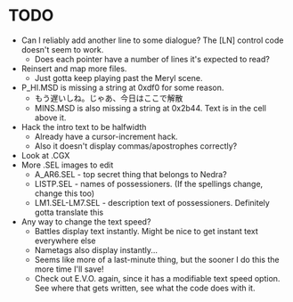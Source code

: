 # TODO
* Can I reliably add another line to some dialogue? The [LN] control code doesn't seem to work.
	* Does each pointer have a number of lines it's expected to read?
* Reinsert and map more files.
	* Just gotta keep playing past the Meryl scene.
* P_HI.MSD is missing a string at 0xdf0 for some reason.
	* もう遅いしね。じゃあ、今日はここで解散
	* MINS.MSD is also missing a string at 0x2b44. Text is in the cell above it.
* Hack the intro text to be halfwidth
	* Already have a cursor-increment hack.
	* Also it doesn't display commas/apostrophes correctly?
* Look at .CGX
* More .SEL images to edit
	* A_AR6.SEL - top secret thing that belongs to Nedra?
	* LISTP.SEL - names of possessioners. (If the spellings change, change this too)
	* LM1.SEL-LM7.SEL - description text of possessioners. Definitely gotta translate this
* Any way to change the text speed?
	* Battles display text instantly. Might be nice to get instant text everywhere else
	* Nametags also display instantly...
	* Seems like more of a last-minute thing, but the sooner I do this the more time I'll save!
	* Check out E.V.O. again, since it has a modifiable text speed option. See where that gets written, see what the code does with it.